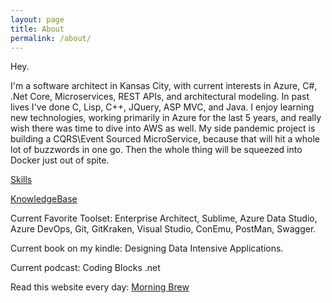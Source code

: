 ```yaml
---
layout: page
title: About
permalink: /about/
---
```

Hey.

I'm a software architect in Kansas City, with current interests in Azure, C#, .Net Core, Microservices, REST APIs, and architectural modeling. In past lives I've done C, Lisp, C++, JQuery, ASP MVC, and Java. I enjoy learning new technologies, working primarily in Azure for the last 5 years, and really wish there was time to dive into AWS as well. My side pandemic project is building a CQRS\Event Sourced MicroService, because that will hit a whole lot of buzzwords in one go. Then the whole thing will be squeezed into Docker just out of spite.

[Skills](/skills/)

[KnowledgeBase](/KB/)

Current Favorite Toolset: Enterprise Architect, Sublime, Azure Data Studio, Azure DevOps, Git, GitKraken, Visual Studio, ConEmu, PostMan, Swagger.

Current book on my kindle: Designing Data Intensive Applications.

Current podcast: Coding Blocks .net

Read this website every day: [Morning Brew](http://blog.cwa.me.uk/tags/morning-brew/)
